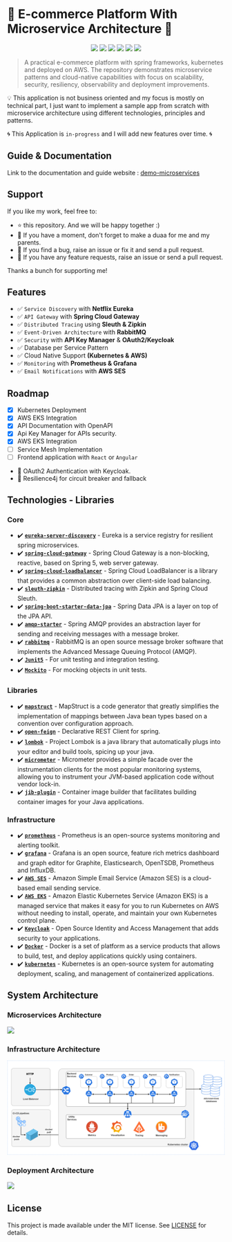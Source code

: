 # 🧺 E-commerce Platform With Microservice Architecture 🧺

<p align="center">
   <img src="https://img.shields.io/badge/Dev-miliariadnane-blue?style"/>
   <img src="https://img.shields.io/badge/language-java-red?style"/>
   <img src="https://img.shields.io/badge/Framework-Spring Frameworks-green?style"/>
   <img src="https://img.shields.io/github/stars/miliariadnane/demo-microservices"/>
   <img src="https://img.shields.io/github/forks/miliariadnane/demo-microservices"/>
   <img src="https://img.shields.io/static/v1?label=%F0%9F%8C%9F&message=If%20Useful&style=style=flat&color=BC4E99"/>
</p>

> A practical e-commerce platform with spring frameworks, kubernetes and deployed on AWS. The repository demonstrates microservice patterns and cloud-native capabilities with focus on scalability, security, resiliency, observability and deployment improvements.

💡 This application is not business oriented and my focus is mostly on technical part, I just want to implement a sample app from scratch with microservice architecture using different technologies, principles and patterns.

🌀 This Application is `in-progress` and I will add new features over time. 🌀

## Guide & Documentation

Link to the documentation and guide website : [demo-microservices](https://miliariadnane.gitbook.io/demo-microservices) 

## Support

If you like my work, feel free to:

- ⭐ this repository. And we will be happy together :)
- 🤲 If you have a moment, don't forget to make a duaa for me and my parents.
- 🐛️ If you find a bug, raise an issue or fix it and send a pull request.
- 📢️ If you have any feature requests, raise an issue or send a pull request.

Thanks a bunch for supporting me!

## Features
- ✅ `Service Discovery` with **Netflix Eureka**
- ✅ `API Gateway` with **Spring Cloud Gateway**
- ✅ `Distributed Tracing` using **Sleuth & Zipkin**
- ✅ `Event-Driven Architecture` with **RabbitMQ**
- ✅ `Security` with **API Key Manager** & **OAuth2/Keycloak**
- ✅ Database per Service Pattern
- ✅ Cloud Native Support **(Kubernetes & AWS)**
- ✅ `Monitoring` with **Prometheus & Grafana**
- ✅ `Email Notifications` with **AWS SES**

## Roadmap
- [x] Kubernetes Deployment
- [x] AWS EKS Integration
- [x] API Documentation with OpenAPI
- [x] Api Key Manager for APIs security.
- [x] AWS EKS Integration
- [ ] Service Mesh Implementation
- [ ] Frontend application with `React` or `Angular`
- 🚧 OAuth2 Authentication with Keycloak.
- 🚧 Resilience4j for circuit breaker and fallback

## Technologies - Libraries

### Core

- ✔️ **[`eureka-server-discovery`](https://spring.io/guides/gs/service-registration-and-discovery/)** - Eureka is a service registry for resilient spring microservices.
- ✔️ **[`spring-cloud-gateway`](https://cloud.spring.io/spring-cloud-gateway/reference/html/)** - Spring Cloud Gateway is a non-blocking, reactive, based on Spring 5, web server gateway.
- ✔️ **[`spring-cloud-loadbalancer`](https://spring.io/guides/gs/spring-cloud-loadbalancer/)** - Spring Cloud LoadBalancer is a library that provides a common abstraction over client-side load balancing.
- ✔️ **[`sleuth-zipkin`](https://cloud.spring.io/spring-cloud-sleuth/reference/html/)** - Distributed tracing with Zipkin and Spring Cloud Sleuth.
- ✔️ **[`spring-boot-starter-data-jpa`](https://spring.io/projects/spring-data-jpa)** - Spring Data JPA is a layer on top of the JPA API.
- ✔️ **[`amqp-starter`](https://spring.io/projects/spring-amqp)** - Spring AMQP provides an abstraction layer for sending and receiving messages with a message broker.
- ✔️ **[`rabbitmq`](https://www.rabbitmq.com/)** - RabbitMQ is an open source message broker software that implements the Advanced Message Queuing Protocol (AMQP).
- ✔️ **[`Junit5`](https://junit.org/junit5/)** - For unit testing and integration testing.
- ✔️ **[`Mockito`](https://site.mockito.org/)** - For mocking objects in unit tests.

### Libraries

- ✔️ **[`mapstruct`](https://mapstruct.org/)** - MapStruct is a code generator that greatly simplifies the implementation of mappings between Java bean types based on a convention over configuration approach.
- ✔️ **[`open-feign`](https://cloud.spring.io/spring-cloud-openfeign/reference/html/)** - Declarative REST Client for spring.
- ✔️ **[`lombok`](https://projectlombok.org/)** - Project Lombok is a java library that automatically plugs into your editor and build tools, spicing up your java.
- ✔️ **[`micrometer`](https://micrometer.io/)** - Micrometer provides a simple facade over the instrumentation clients for the most popular monitoring systems, allowing you to instrument your JVM-based application code without vendor lock-in.
- ✔️ **[`jib-plugin`](https://github.com/GoogleContainerTools/jib)** - Container image builder that facilitates building container images for your Java applications.

### Infrastructure

- ✔️ **[`prometheus`](https://prometheus.io/)** - Prometheus is an open-source systems monitoring and alerting toolkit.
- ✔️ **[`grafana`](https://grafana.com/)** - Grafana is an open source, feature rich metrics dashboard and graph editor for Graphite, Elasticsearch, OpenTSDB, Prometheus and InfluxDB.
- ✔️ **[`AWS SES`](https://aws.amazon.com/ses/)** - Amazon Simple Email Service (Amazon SES) is a cloud-based email sending service.
- ✔️ **[`AWS EKS`](https://aws.amazon.com/eks/)** - Amazon Elastic Kubernetes Service (Amazon EKS) is a managed service that makes it easy for you to run Kubernetes on AWS without needing to install, operate, and maintain your own Kubernetes control plane.
- ✔️ **[`Keycloak`](https://www.keycloak.org/)** - Open Source Identity and Access Management that adds security to your applications.
- ✔️ **[`Docker`](https://www.docker.com/)** - Docker is a set of platform as a service products that allows to build, test, and deploy applications quickly using containers.
- ✔️ **[`kubernetes`](https://kubernetes.io/)** - Kubernetes is an open-source system for automating deployment, scaling, and management of containerized applications.

## System Architecture

### Microservices Architecture

![](/docs/diagrams/architecture-diagram.png)

### Infrastructure Architecture

![](/docs/diagrams/infrastructure-diagram.png)

### Deployment Architecture

![](/docs/diagrams/deploy-workflow-diagram.png)

## License
This project is made available under the MIT license. See [LICENSE](https://github.com/miliariadnane/advanced-microservices/blob/main/LICENSE) for details.

